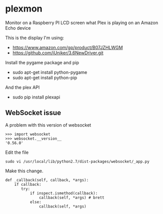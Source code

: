 # plexmon
Monitor on a Raspberry PI LCD screen what Plex is playing on an Amazon Echo device

This is the display I'm using:
 * https://www.amazon.com/gp/product/B07JZHLWGM
 * https://github.com/iUniker/3.6NewDriver.git

Install the pygame package and pip
 * sudo apt-get install python-pygame
 * sudo apt-get install python-pip

And the plex API
 * sudo pip install plexapi

## WebSocket issue

A problem with this version of websocket
```
>>> import websocket
>>> websocket.__version__
'0.56.0'
```
Edit the file
```
sudo vi /usr/local/lib/python2.7/dist-packages/websocket/_app.py
```
Make this change.
```
def _callback(self, callback, *args):
    if callback:
       try:
           if inspect.ismethod(callback):
               callback(self, *args) # brett
           else:
               callback(self, *args)
```

